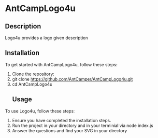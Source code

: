 # AntCampLogo4u

## Description

Logo4u provides a logo given description
## Installation

To get started with AntCampLogo4u, follow these steps:

1. Clone the repository:
2. git clone https://github.com/AntCamper/AntCampLogo4u.git
3. cd AntCampLogo4u
   ## Usage

To use Logo4u, follow these steps:

1. Ensure you have completed the installation steps.
2. Run the project in your directory and in your terminial via:node index.js
3. Answer the questions and find your SVG in your directory
